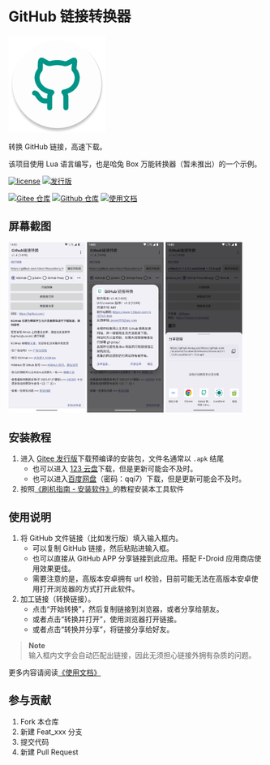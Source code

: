 # GitHub 链接转换器

<img src="./app/src/main/res/mipmap-xxxhdpi/ic_launcher_round.webp" alt="图标" width=192 height=192 />

转换 GitHub 链接，高速下载。

该项目使用 Lua 语言编写，也是哈兔 Box 万能转换器（暂未推出）的一个示例。

[![license](https://img.shields.io/github/license/AideLua/GitHubUrlConverter)](LICENSE)
[![发行版](https://img.shields.io/github/v/tag/AideLua/GitHubUrlConverter?color=C71D23&label=发行版&logo=gitee)](https://gitee.com/AideLua/GitHubUrlConverter/releases)

[![Gitee 仓库](https://img.shields.io/badge/Gitee-仓库-C71D23?logo=gitee)](https://gitee.com/AideLua/GitHubUrlConverter)
[![Github 仓库](https://img.shields.io/badge/Github-仓库-0969DA?logo=github)](https://github.com/AideLua/GitHubUrlConverter)
[![使用文档](https://img.shields.io/badge/使用文档-中文-C71D23)](https://gitee.com/Jesse205/GitHubUrlConverter/blob/master/docs/README.md)

## 屏幕截图

<img src="./images/screenshots/Screenshot_20231206-234135.png" width=30% alt="主页" />
<img src="./images/screenshots/Screenshot_20231206-234155.png" width=30% alt="关于" />
<img src="./images/screenshots/Screenshot_20231206-234352.png" width=30% alt="分享" />

## 安装教程

1. 进入 [Gitee 发行版](https://gitee.com/Jesse205/GitHubUrlConverter/releases/latest)下载预编译的安装包，文件名通常以 `.apk` 结尾
    - 也可以进入 [123 云盘](https://www.123pan.com/s/G7a9-4xtk.html)下载，但是更新可能会不及时。
    - 也可以进入[百度网盘](https://pan.baidu.com/s/1DUh2ecgyxTRNoJ5bm30fdg?pwd=qqi7)（密码：qqi7）下载，但是更新可能会不及时。
2. 按照[《刷机指南 - 安装软件》](https://jesse205.github.io/FlashAndroidDevicesGuidelines/normal/installApk/)的教程安装本工具软件

## 使用说明

1. 将 GitHub 文件链接（比如发行版）填入输入框内。
    - 可以复制 GitHub 链接，然后粘贴进输入框。
    - 也可以直接从 GitHub APP 分享链接到此应用。搭配 F-Droid 应用商店使用效果更佳。
    - 需要注意的是，高版本安卓拥有 url 校验，目前可能无法在高版本安卓使用打开浏览器的方式打开此软件。
2. 加工链接（转换链接）。
    - 点击“开始转换”，然后复制链接到浏览器，或者分享给朋友。
    - 或者点击“转换并打开”，使用浏览器打开链接。
    - 或者点击“转换并分享”，将链接分享给好友。

> **Note**\
> 输入框内文字会自动匹配出链接，因此无须担心链接外拥有杂质的问题。

更多内容请阅读[《使用文档》](./docs/README.md)

## 参与贡献

1. Fork 本仓库
2. 新建 Feat_xxx 分支
3. 提交代码
4. 新建 Pull Request
